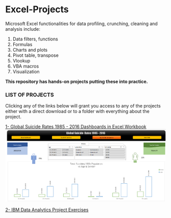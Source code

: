 # Excel-Projects

Microsoft Excel functionalities for data profiling, crunching, cleaning and analysis include:

1. Data filters, functions
2. Formulas
3. Charts and plots
4. Pivot table, transpose
5. Vlookup
6. VBA macros
7. Visualization

**This repository has hands-on projects putting these into practice.**

### LIST OF PROJECTS 
Clicking any of the links below will grant you access to any of the projects either with a direct download or to a folder with everything about the project.

[1- Global Suicide Rates 1985 - 2016 Dashboards in Excel Workbook](https://docs.google.com/uc?export=download&id=1J1Qs0dXio8m8pTGLpWr0-mKf8FXibufS)
![alt text](https://github.com/M-Gwaza/Excel-Projects/blob/main/Screenshots/dashboard2.png)



[2- IBM Data Analytics Project Exercises](https://github.com/M-Gwaza/Excel-Projects/tree/main/IBM%20Data%20Analytics%20Coursera%20Excel%20Final%20Project)

